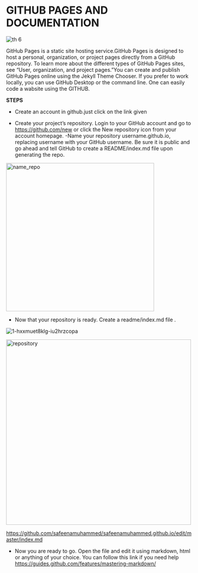   # GITHUB PAGES AND DOCUMENTATION
  
  ![th 6](https://user-images.githubusercontent.com/31272035/30201074-798f39a6-948a-11e7-87e1-24f3597b9624.jpg)
  
  GitHub Pages is a static site hosting service.GitHub Pages is designed to host a personal, organization, or project
  pages directly from a GitHub repository. To learn more about the different types of GitHub Pages sites, see “User,
  organization, and project pages.”You can create and publish GitHub Pages online using the Jekyll Theme Chooser. If you prefer
  to work locally, you can use GitHub Desktop or the command line. One can easily code a wabsite using the GITHUB.
  
  **STEPS**
 * Create an account in github.just click on the link given 
 
*  Create your project’s repository. Login to your GitHub account and go to https://github.com/new or click the New repository
  icon from your account homepage. -Name your repository username.github.io, replacing username with your GitHub username.
    Be sure it is public and go ahead and tell GitHub to create a README/index.md file upon generating the repo.
 
 <img width="400" alt="name_repo" src="https://user-images.githubusercontent.com/31272035/30201237-0813aef0-948b-11e7-9840-d6e847480c67.png">
 
 

* Now that your repository is ready. Create a readme/index.md file . 


![1-hxxmuet8klg-iu2hrzcopa](https://user-images.githubusercontent.com/31272035/30201457-e530881c-948b-11e7-96c5-4a62008ada6c.png) 

<img width="500" alt="repository" src="https://user-images.githubusercontent.com/31272035/30201468-f2c79c7c-948b-11e7-8e2f-78871256fd06.png">





https://github.com/safeenamuhammed/safeenamuhammed.github.io/edit/master/index.md

* Now you are ready to go. Open the file and edit it using markdown, html or anything of your choice. You can follow this
link if you need help https://guides.github.com/features/mastering-markdown/
  
  

 
